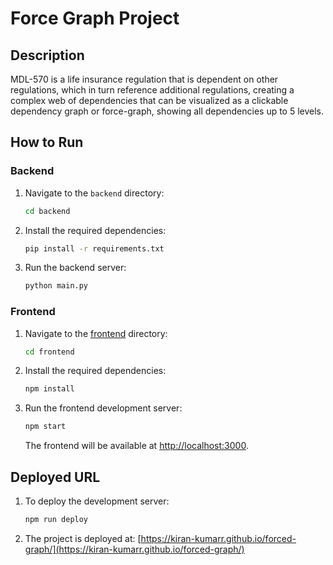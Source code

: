 # Force Graph Project

## Description

MDL-570 is a life insurance regulation that is dependent on other regulations, which in turn reference additional regulations, creating a complex web of dependencies that can be visualized as a clickable dependency graph or force-graph, showing all dependencies up to 5 levels.

## How to Run

### Backend

1. Navigate to the `backend` directory:
    ```sh
    cd backend
    ```
2. Install the required dependencies:
    ```sh
    pip install -r requirements.txt
    ```
3. Run the backend server:
    ```sh
    python main.py
    ```

### Frontend

1. Navigate to the [frontend](http://_vscodecontentref_/1) directory:
    ```sh
    cd frontend
    ```
2. Install the required dependencies:
    ```sh
    npm install
    ```
3. Run the frontend development server:
    ```sh
    npm start
    ```

    The frontend will be available at [http://localhost:3000](http://localhost:3000).

## Deployed URL

1. To deploy the development server:
    ```sh
    npm run deploy
    ```
2. The project is deployed at: [https://kiran-kumarr.github.io/forced-graph/](https://kiran-kumarr.github.io/forced-graph/)
